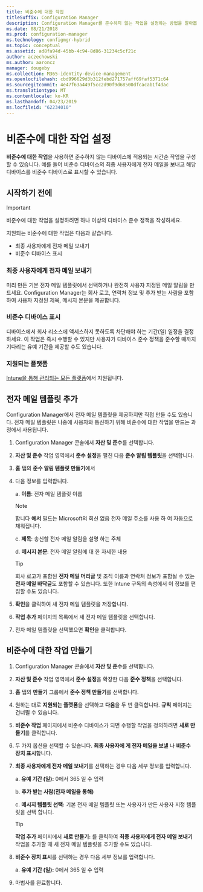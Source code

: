 ```yaml
---
title: 비준수에 대한 작업
titleSuffix: Configuration Manager
description: Configuration Manager를 준수하지 않는 작업을 설정하는 방법을 알아봅니다.
ms.date: 08/21/2018
ms.prod: configuration-manager
ms.technology: configmgr-hybrid
ms.topic: conceptual
ms.assetid: ad8fa94d-45bb-4c94-8d86-31234c5cf21c
author: aczechowski
ms.author: aaroncz
manager: dougeby
ms.collection: M365-identity-device-management
ms.openlocfilehash: cbd996629d3b312febd271757aff69faf5371c64
ms.sourcegitcommit: 4e47f63a449f5cc2d90f9d68500dfcacab1f4dac
ms.translationtype: MT
ms.contentlocale: ko-KR
ms.lasthandoff: 04/23/2019
ms.locfileid: "62234010"
---
```

# <a name="set-up-actions-for-non-compliance"></a>비준수에 대한 작업 설정

**비준수에 대한 작업**을 사용하면 준수하지 않는 디바이스에 적용되는 시간순 작업을 구성할 수 있습니다. 예를 들어 비준수 디바이스의 최종 사용자에게 전자 메일을 보내고 해당 디바이스를 비준수 디바이스로 표시할 수 있습니다.



## <a name="before-you-begin"></a>시작하기 전에

> [!IMPORTANT]  
> 비준수에 대한 작업을 설정하려면 하나 이상의 디바이스 준수 정책을 작성하세요.  

지원되는 비준수에 대한 작업은 다음과 같습니다.

- 최종 사용자에게 전자 메일 보내기
- 비준수 디바이스 표시

### <a name="send-e-mail-to-end-user"></a>최종 사용자에게 전자 메일 보내기

미리 만든 기본 전자 메일 템플릿에서 선택하거나 완전히 사용자 지정된 메일 알림을 만드세요. Configuration Manager는 회사 로고, 연락처 정보 및 추가 받는 사람을 포함하여 사용자 지정된 제목, 메시지 본문을 제공합니다.

### <a name="mark-devices-non-compliant"></a>비준수 디바이스 표시

디바이스에서 회사 리소스에 액세스하지 못하도록 차단해야 하는 기간(일) 일정을 결정하세요. 이 작업은 즉시 수행할 수 있지만 사용자가 디바이스 준수 정책을 준수할 때까지 기다리는 유예 기간을 제공할 수도 있습니다.

### <a name="supported-platforms"></a>지원되는 플랫폼

[Intune을 통해 관리되는 모든 플랫폼](https://docs.microsoft.com/intune/supported-devices-browsers)에서 지원됩니다.



## <a name="to-add-an-email-template"></a>전자 메일 템플릿 추가

Configuration Manager에서 전자 메일 템플릿을 제공하지만 직접 만들 수도 있습니다. 전자 메일 템플릿은 나중에 사용자와 통신하기 위해 비준수에 대한 작업을 만드는 과정에서 사용됩니다.

1. Configuration Manager 콘솔에서 **자산 및 준수**를 선택합니다.  

2. **자산 및 준수** 작업 영역에서 **준수 설정**을 펼친 다음 **준수 알림 템플릿**을 선택합니다.  

3. **홈** 탭의 **준수 알림 템플릿 만들기**에서  

4. 다음 정보를 입력합니다.  

    a. **이름**: 전자 메일 템플릿 이름  

    > [!Note]  
    > 합니다 **에서** 필드는 Microsoft의 회신 없음 전자 메일 주소를 사용 하 여 자동으로 채워집니다.<!--SCCMDocs issue 652-->  

    c. **제목**: 송신할 전자 메일 알림을 설명 하는 주체  

    d. **메시지 본문**: 전자 메일 알림에 대 한 자세한 내용  

    > [!TIP]  
    > 회사 로고가 포함된 **전자 메일 머리글** 및 조직 이름과 연락처 정보가 포함될 수 있는 **전자 메일 바닥글**도 포함할 수 있습니다. 또한 Intune 구독의 속성에서 이 정보를 편집할 수도 있습니다.  

5. **확인**을 클릭하여 새 전자 메일 템플릿을 저장합니다.  

6. **작업 추가** 페이지의 목록에서 새 전자 메일 템플릿을 선택합니다.  

7. 전자 메일 템플릿을 선택했으면 **확인**을 클릭합니다.  



## <a name="to-create-actions-for-non-compliance"></a>비준수에 대한 작업 만들기

1. Configuration Manager 콘솔에서 **자산 및 준수**를 선택합니다.  

2. **자산 및 준수** 작업 영역에서 **준수 설정**을 확장한 다음 **준수 정책**을 선택합니다.  

3. **홈** 탭의 **만들기** 그룹에서 **준수 정책 만들기**를 선택합니다.  

4. 원하는 대로 **지원되는 플랫폼**을 선택하고 **다음**을 두 번 클릭합니다. **규칙** 페이지는 건너뛸 수 있습니다.  

5. **비준수 작업** 페이지에서 비준수 디바이스가 되면 수행할 작업을 정의하려면 **새로 만들기**를 클릭합니다.  

6. 두 가지 옵션을 선택할 수 있습니다. **최종 사용자에 게 전자 메일을 보낼** 나 **비준수 장치 표시**합니다.  

7. **최종 사용자에게 전자 메일 보내기**를 선택하는 경우 다음 세부 정보를 입력합니다.  

    a. **유예 기간 (일):** 0에서 365 일 수 입력  

    b. **추가 받는 사람(전자 메일을 통해)**  

    c. **메시지 템플릿 선택:** 기본 전자 메일 템플릿 또는 사용자가 만든 사용자 지정 템플릿을 선택 합니다.  
    
    > [!TIP]   
    > **작업 추가** 페이지에서 **새로 만들기:** 를 클릭하여 **최종 사용자에게 전자 메일 보내기** 작업을 추가할 때 새 전자 메일 템플릿을 추가할 수도 있습니다.  

8. **비준수 장치 표시**를 선택하는 경우 다음 세부 정보를 입력합니다.  

    a. **유예 기간 (일):** 0에서 365 일 수 입력  

9. 마법사를 완료합니다.  

